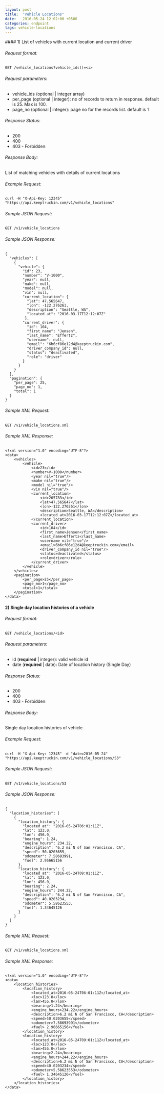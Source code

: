 ```yaml
---
layout: post
title:  "Vehicle Locations"
date:   2016-05-24 12:02:00 +0500
categories: endpoint
tags: vehicle-locations
---
```

<div id="list-vehicles-current-locations" markdown="1">
#### 1) List of vehicles with current location and current driver

###### Request format:

```
GET /vehicle_locations?vehicle_ids[]=<i>
```

###### Request parameters:

+ vehicle_ids (optional &#124; integer array)
+ per_page (optional &#124; integer): no of records to return in response. default is 25. Max is 100.
+ page_no (optional &#124; integer): page no for the records list. default is 1

###### Response Status:

+ 200
+ 400
+ 403 - Forbidden

###### Response Body:

List of matching vehicles with details of current locations

###### Example Request:

```
curl -H "X-Api-Key: 12345" "https://api.keeptruckin.com/v1/vehicle_locations"
```

###### Sample JSON Request:

```
GET /v1/vehicle_locations
```

###### Sample JSON Response:

```
{
  "vehicles": [
    {
      "vehicle": {
        "id": 23,
        "number": "V-1000",
        "year": null,
        "make": null,
        "model": null,
        "vin": null,
        "current_location": {
          "lat": 47.565647,
          "lon": -122.276261,
          "description": "Seattle, WA",
          "located_at": "2016-03-17T12:12:07Z"
         },
        "current_driver": {
          "id": 104,
          "first_name": "Jensen",
          "last_name": "Effertz",
          "username": null,
          "email": "6b6cf86e12d4@keeptruckin.com",
          "driver_company_id": null,
          "status": "deactivated",
          "role": "driver"
        }
      }
    }
  ],
  "pagination": {
    "per_page": 25,
    "page_no": 1,
    "total": 1
  }
}
```

###### Sample XML Request:

```
GET /v1/vehicle_locations.xml
```

###### Sample XML Response:

```
<?xml version="1.0" encoding="UTF-8"?>
<data>
    <vehicles>
        <vehicle>
            <id>23</id>
            <number>V-1000</number>
            <year nil="true"/>
            <make nil="true"/>
            <model nil="true"/>
            <vin nil="true"/>
            <current_location>
                <id>205783</id>
                <lat>47.565647</lat>
                <lon>-122.276261</lon>
                <description>Seattle, WA</description>
                <located_at>2016-03-17T12:12:07Z</located_at>
            </current_location>
            <current_driver>
                <id>104</id>
                <first_name>Jensen</first_name>
                <last_name>Effertz</last_name>
                <username nil="true"/>
                <email>6b6cf86e12d4@keeptruckin.com</email>
                <driver_company_id nil="true"/>
                <status>deactivated</status>
                <role>driver</role>
            </current_driver>
        </vehicle>
    </vehicles>
    <pagination>
        <per_page>25</per_page>
        <page_no>1</page_no>
        <total>1</total>
    </pagination>
</data>
```

</div>

<div id="list-single-vehicle-locations" markdown="1">

#### 2) Single day location histories of a vehicle

###### Request format:

```
GET /vehicle_locations/<id>
```

###### Request parameters:

+ id (**required** &#124; integer): valid vehicle id 
+ date (**required** &#124; date): Date of location history (Single Day)

###### Response Status:

+ 200
+ 400
+ 403 - Forbidden

###### Response Body:

Single day location histories of vehicle

###### Example Request:

```
curl -H "X-Api-Key: 12345" -d "date=2016-05-24" "https://api.keeptruckin.com/v1/vehicle_locations/53"
```

###### Sample JSON Request:

```
GET /v1/vehicle_locations/53
```

###### Sample JSON Response:

```
{
  "location_histories": [
    {
      "location_history": {
        "located_at": "2016-05-24T06:01:11Z",
        "lat": 123.0,
        "lon": 456.0,
        "bearing": 1.24,
        "engine_hours": 234.22,
        "description": "6.2 mi N of San Francisco, CA",
        "speed": 50.0203655,
        "odometer": 7.58693991,
        "fuel": 2.96665156
      },
      "location_history": {
        "located_at": "2016-05-24T09:01:11Z",
        "lat": 123.0,
        "lon": 456.0,
        "bearing": 2.24,
        "engine_hours": 244.22,
        "description": "6.2 mi N of San Francisco, CA",
        "speed": 40.0203234,
        "odometer": 5.58623553,
        "fuel": 1.34645126
      }
    }
  ]
}
```

###### Sample XML Request:

```
GET /v1/vehicle_locations.xml
```

###### Sample XML Response:

```
<?xml version="1.0" encoding="UTF-8"?>
<data>
    <location_histories>
        <location_history>
            <located_at>2016-05-24T06:01:11Z</located_at>
            <loc>123.0</loc>
            <lan>456.0</lon>
            <bearing>1.24</bearing>
            <engine_hours>234.22</engine_hours>
            <description>6.2 mi N of San Francisco, CA</description>
            <speed>50.0203655</speed>
            <odometer>7.58693991</odometer>
            <fuel> 2.96665156</fuel>
        </location_history>
        <location_history>
            <located_at>2016-05-24T09:01:11Z</located_at>
            <loc>123.0</loc>
            <lan>456.0</lon>
            <bearing>2.24</bearing>
            <engine_hours>244.22</engine_hours>
            <description>6.2 mi N of San Francisco, CA</description>
            <speed>40.0203234</speed>
            <odometer>5.58623553</odometer>
            <fuel> 1.34645126</fuel>
        </location_history>
    </location_histories>
</data>
```
</div>